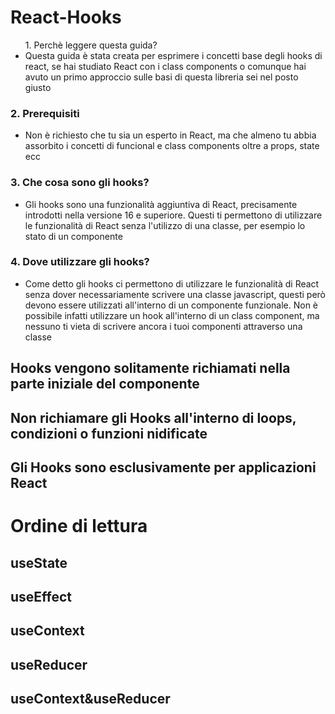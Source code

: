 # React-Hooks

<ul
    <h3> 1. Perchè leggere questa guida? </h3 
    <ul>
        <li>
            Questa guida è stata creata per esprimere i concetti base degli hooks di react, se hai studiato React con i class components o comunque hai avuto un primo approccio sulle basi di questa libreria sei nel posto giusto
        </li>
     </ul>
    <h3> 2. Prerequisiti </h3>
    <ul>
        <li>
          Non è richiesto che tu sia un esperto in React, ma che almeno tu abbia assorbito i concetti di funcional e class components oltre a props, state ecc
        </li>
     </ul>
    <h3> 3. Che cosa sono gli hooks? </h3>
    <ul>
        <li>
          Gli hooks sono una funzionalità aggiuntiva di React, precisamente introdotti nella versione 16 e superiore. Questi ti permettono di utilizzare le funzionalità di React senza l'utilizzo di una classe, per esempio lo stato di           un componente 
        </li>
     </ul>
    <h3> 4. Dove utilizzare gli hooks? </h3>
    <ul>
        <li>
          Come detto gli hooks ci permettono di utilizzare le funzionalità di React senza dover necessariamente scrivere una classe javascript, questi però devono essere utilizzati all'interno di un componente funzionale.
          Non è possibile infatti utilizzare un hook all'interno di un class component, ma nessuno ti vieta di scrivere ancora i tuoi componenti attraverso una classe 
        </li>
     </ul>
</ul>

## Hooks vengono solitamente richiamati nella parte iniziale del componente 
## Non richiamare gli Hooks all'interno di loops, condizioni o funzioni nidificate
## Gli Hooks sono esclusivamente per applicazioni React

# Ordine di lettura 

## useState
## useEffect
## useContext
## useReducer
## useContext&useReducer
